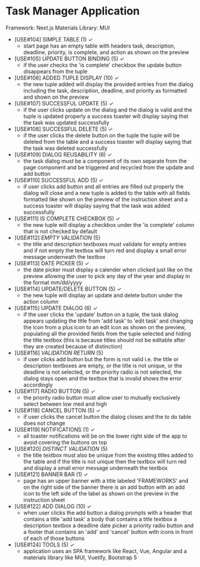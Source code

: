 # Task Manager Application

Framework: Next.js
Materials Library: MUI

- [USE#104] SIMPLE TABLE         (1) ✓
  - start page has an empty table with headers task, description, deadline, priority, is complete, and action as shown on the preview
- [USE#105] UPDATE BUTTON BINDING (5) ✓
  - if the user checks the 'is complete' checkbox the update button disappears from the tuple
- [USE#106] ADDED TUPLE DISPLAY  (10) ✓
  - the new tuple added will display the provided entries from the dialog including the task, description, deadline, and priority as formatted and shown on the preview
- [USE#107] SUCCESSFUL UPDATE    (5) ✓
  - if the user clicks update on the dialog and the dialog is valid and the tuple is updated properly a success toaster will display saying that the task was updated successfully
- [USE#108] SUCCESSFUL DELETE    (5) ✓
  - if the user clicks the delete button on the tuple the tuple will be deleted from the table and a success toaster will display saying that the task was deleted successfully
- [USE#109] DIALOG REUSABILITY   (6) ✓
  - the task dialog must be a component of its own separate from the page component and be triggered and recycled from the update and add button
- [USE#110] SUCCESSFUL ADD       (5) ✓
  - if user clicks add button and all entries are filled out properly the dialog will close and a new tuple is added to the table with all fields formatted like shown on the preview of the instruction sheet and a success toaster will display saying that the task was added successfully
- [USE#111] IS COMPLETE CHECKBOX (5) ✓
  - the new tuple will display a checkbox under the 'is complete' column that is not checked by default
- [USE#112] *EMPTY VALIDATION*     (5)
  - the title and description textboxes must validate for empty entries and if not empty the textbox will turn red and display a small error message underneath the textbox
- [USE#113] DATE PICKER          (5) ✓
  - the date picker must display a calender when clicked just like on the preview allowing the user to pick any day of the year and display in the format mm/dd/yyyy
- [USE#114] UPDATE/DELETE BUTTON (5) ✓
  - the new tuple will display an update and delete button under the action column
- [USE#115] UPDATE DIALOG        (6) ✓
  - if the user clicks the 'update' button on a tuple, the task dialog appears updating the title from 'add task' to 'edit task' and changing the icon from a plus icon to an edit icon as shown on the preview, populating all the provided fields from the tuple selected and hiding the title textbox (this is because titles should not be editable after they are created because of distinction)
- [USE#116] *VALIDATION RETURN*    (5)
  - if user clicks add button but the form is not valid i.e. the title or description textboxes are empty, or the title is not unique, or the deadline is not selected, or the priority radio is not selected, the dialog stays open and the textbox that is invalid shows the error accordingly
- [USE#117] RADIO BUTTON         (5) ✓
  - the priority radio button must allow user to mutually exclusively select between low med and high
- [USE#118] CANCEL BUTTON        (5) ✓
  - if user clicks the cancel button the dialog closes and the to do table does not change
- [USE#119] NOTIFICATIONS        (1) ✓
  - all toaster notifications will be on the lower right side of the app to avoid covering the buttons on top
- [USE#120] *DISTINCT VALIDATION*  (5)
  - the title textbox must also be unique from the existing titles added to the table and if the title is not unique then the textbox will turn red and display a small error message underneath the textbox
- [USE#121] BANNER BAR           (1) ✓
  - page has an upper banner with a title labeled 'FRAMEWORKS' and on the right side of the banner there is an add button with an add icon to the left side of the label as shown on the preview in the instruction sheet
- [USE#122] ADD DIALOG           (10) ✓
  - when user clicks the add button a dialog prompts with a header that contains a title 'add task' a body that contains a title textbox a description textbox a deadline date picker a priority radio button and a footer that contains an 'add' and 'cancel' button with icons in front of each of those buttons
- [USE#124] TOOLS                (5) ✓
  - application uses an SPA framework like React, Vue, Angular and a materials library like MUI, Vuetify, Bootstrap 5
